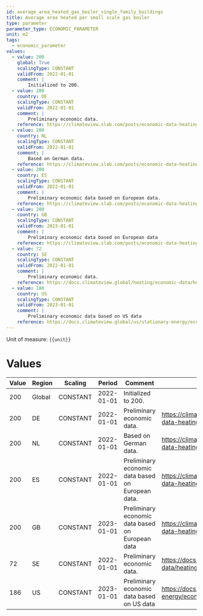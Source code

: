 ```yaml
---
id: average_area_heated_gas_boiler_single_family_buildings
title: Average area heated per small scale gas boiler
type: parameter
parameter_type: ECONOMIC_PARAMETER
unit: m2
tags:
  - economic_parameter
values:
  - value: 200
    global: True
    scalingType: CONSTANT
    validFrom: 2022-01-01
    comment: |
        Initialized to 200.
  - value: 200
    country: DE
    scalingType: CONSTANT
    validFrom: 2022-01-01
    comment: |
        Preliminary economic data.
    reference: https://climateview.slab.com/posts/economic-data-heating-beta-h37ihmvs
  - value: 200
    country: NL
    scalingType: CONSTANT
    validFrom: 2022-01-01
    comment: |
        Based on German data.
    reference: https://climateview.slab.com/posts/economic-data-heating-beta-h37ihmvs
  - value: 200
    country: ES
    scalingType: CONSTANT
    validFrom: 2022-01-01
    comment: |
        Preliminary economic data based on European data.
    reference: https://climateview.slab.com/posts/economic-data-heating-beta-h37ihmvs
  - value: 200
    country: GB
    scalingType: CONSTANT
    validFrom: 2023-01-01
    comment: |
        Preliminary economic data based on European data
    reference: https://climateview.slab.com/posts/economic-data-heating-beta-h37ihmvs
  - value: 72
    country: SE
    scalingType: CONSTANT
    validFrom: 2022-01-01
    comment: |
        Preliminary economic data.
    reference: https://docs.climateview.global/heating/economic-data/heating-economic-case/
  - value: 186
    country: US
    scalingType: CONSTANT
    validFrom: 2023-01-01
    comment: |
        Preliminary economic data based on US data
    reference: https://docs.climateview.global/us/stationary-energy/economic-data/heating/
---
```



Unit of measure: `{{unit}}`


# Values


| Value | Region | Scaling | Period | Comment | Reference |
|-------|--------|---------|--------|---------|-----------|
| 200 | Global | CONSTANT | 2022-01-01 | Initialized to 200. |  |
| 200 | DE | CONSTANT | 2022-01-01 | Preliminary economic data. | https://climateview.slab.com/posts/economic-data-heating-beta-h37ihmvs |
| 200 | NL | CONSTANT | 2022-01-01 | Based on German data. | https://climateview.slab.com/posts/economic-data-heating-beta-h37ihmvs |
| 200 | ES | CONSTANT | 2022-01-01 | Preliminary economic data based on European data. | https://climateview.slab.com/posts/economic-data-heating-beta-h37ihmvs |
| 200 | GB | CONSTANT | 2023-01-01 | Preliminary economic data based on European data | https://climateview.slab.com/posts/economic-data-heating-beta-h37ihmvs |
| 72 | SE | CONSTANT | 2022-01-01 | Preliminary economic data. | https://docs.climateview.global/heating/economic-data/heating-economic-case/ |
| 186 | US | CONSTANT | 2023-01-01 | Preliminary economic data based on US data | https://docs.climateview.global/us/stationary-energy/economic-data/heating/ |



